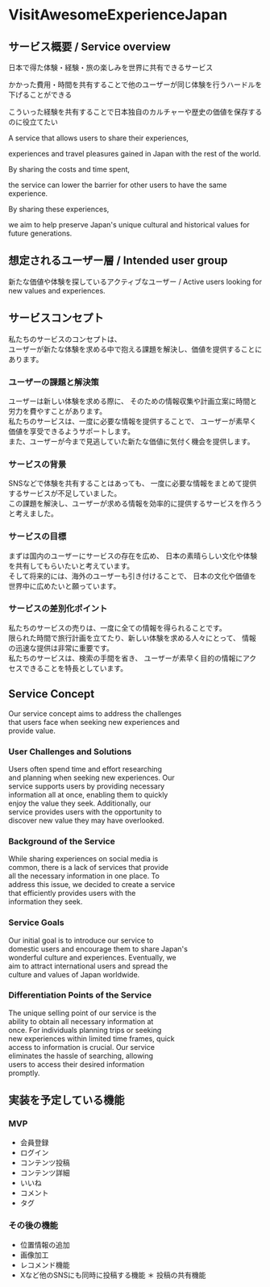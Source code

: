# VisitAwesomeExperienceJapan

## サービス概要 / Service overview

日本で得た体験・経験・旅の楽しみを世界に共有できるサービス

かかった費用・時間を共有することで他のユーザーが同じ体験を行うハードルを下げることができる

こういった経験を共有することで日本独自のカルチャーや歴史の価値を保存するのに役立てたい

A service that allows users to share their experiences,

experiences and travel pleasures gained in Japan with the rest of the world.

By sharing the costs and time spent, 

the service can lower the barrier for other users to have the same experience.

By sharing these experiences, 

we aim to help preserve Japan's unique cultural and historical values for future generations.

## 想定されるユーザー層 / Intended user group

新たな価値や体験を探しているアクティブなユーザー / Active users looking for new values and experiences.

## サービスコンセプト

私たちのサービスのコンセプトは、  
ユーザーが新たな体験を求める中で抱える課題を解決し、価値を提供することにあります。

### ユーザーの課題と解決策

ユーザーは新しい体験を求める際に、
そのための情報収集や計画立案に時間と労力を費やすことがあります。  
私たちのサービスは、一度に必要な情報を提供することで、
ユーザーが素早く価値を享受できるようサポートします。  
また、ユーザーが今まで見逃していた新たな価値に気付く機会を提供します。

### サービスの背景

SNSなどで体験を共有することはあっても、
一度に必要な情報をまとめて提供するサービスが不足していました。  
この課題を解決し、ユーザーが求める情報を効率的に提供するサービスを作ろうと考えました。

### サービスの目標

まずは国内のユーザーにサービスの存在を広め、
日本の素晴らしい文化や体験を共有してもらいたいと考えています。  
そして将来的には、海外のユーザーも引き付けることで、
日本の文化や価値を世界中に広めたいと願っています。

### サービスの差別化ポイント

私たちのサービスの売りは、一度に全ての情報を得られることです。  
限られた時間で旅行計画を立てたり、新しい体験を求める人々にとって、
情報の迅速な提供は非常に重要です。  
私たちのサービスは、検索の手間を省き、
ユーザーが素早く目的の情報にアクセスできることを特長としています。

## Service Concept

Our service concept aims to address the challenges  
that users face when seeking new experiences and  
provide value.

### User Challenges and Solutions

Users often spend time and effort researching  
and planning when seeking new experiences. Our  
service supports users by providing necessary  
information all at once, enabling them to quickly  
enjoy the value they seek. Additionally, our  
service provides users with the opportunity to  
discover new value they may have overlooked.

### Background of the Service

While sharing experiences on social media is  
common, there is a lack of services that provide  
all the necessary information in one place. To  
address this issue, we decided to create a service  
that efficiently provides users with the  
information they seek.

### Service Goals

Our initial goal is to introduce our service to  
domestic users and encourage them to share Japan's  
wonderful culture and experiences. Eventually, we  
aim to attract international users and spread the  
culture and values of Japan worldwide.

### Differentiation Points of the Service

The unique selling point of our service is the  
ability to obtain all necessary information at  
once. For individuals planning trips or seeking  
new experiences within limited time frames, quick  
access to information is crucial. Our service  
eliminates the hassle of searching, allowing  
users to access their desired information  
promptly.


## 実装を予定している機能
### MVP
* 会員登録
* ログイン
* コンテンツ投稿
* コンテンツ詳細
* いいね
* コメント
* タグ

### その後の機能
* 位置情報の追加
* 画像加工
* レコメンド機能
* Xなど他のSNSにも同時に投稿する機能
＊ 投稿の共有機能
